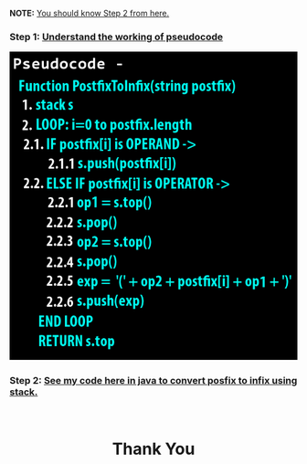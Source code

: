 **NOTE:** [You should know Step 2 from here.](../01.%20Infix%20to%20Postfix)

### **Step 1:** [Understand the working of pseudocode](https://youtu.be/OKdMY9oYkTg)

![](./pseudocode.png)

### **Step 2:** [See my code here in java to convert posfix to infix using stack.](./PostfixInfix.java)

<br>
<h1 align="Center">Thank You</h1>
